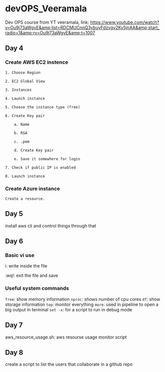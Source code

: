 # devOPS_Veeramala
Dev OPS course from YT veeramala, link: https://www.youtube.com/watch?v=Ou9j73aWgyE&amp;list=RDCMUCnnQ3ybuyFdzvgv2Ky5jnAA&amp;start_radio=1&amp;rv=Ou9j73aWgyE&amp;t=1007

## Day 4
### Create AWS EC2 instence

    1. Choose Region

    2. EC2 Global View

    3. Instances

    4. Launch instance

    5. Choose the instance type (free)

    6. Create Key pair

        a. Name

        b. RSA

        c. .pem

        d. Create Key pair

        e. Save it somewhere for login

    7. Check if public IP is enabled

    8. Launch instance

### Create Azure instance

    Create a resource.

## Day 5
install aws cli and control things through that

## Day 6
### Basic vi use
i:   write inside the file

:wq!:   exit the file and save

### Useful system commands
`free`:   show memory information
`nproc`:   shows number of cpu cores
`df`:   show storage information
`top`:   monitor everything
`more`: used in pipeline to open a big output in terminal
`set -x`: for a script to run in debug mode

## Day 7

aws_resource_usage.sh: aws resourse usage monitor script

## Day 8

create a script to list the users that collaborate in a github repo

